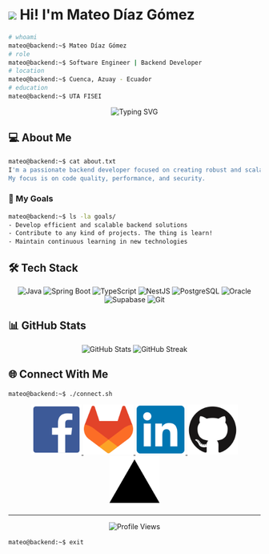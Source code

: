 # <img src="https://raw.githubusercontent.com/MartinHeinz/MartinHeinz/master/wave.gif" width="30px"> Hi! I'm Mateo Díaz Gómez

```bash
# whoami
mateo@backend:~$ Mateo Díaz Gómez
# role
mateo@backend:~$ Software Engineer | Backend Developer
# location
mateo@backend:~$ Cuenca, Azuay - Ecuador
# education
mateo@backend:~$ UTA FISEI
```

<div align="center">
  <img src="https://readme-typing-svg.herokuapp.com?font=Hack&weight=500&size=40&pause=1000&color=00FF00&center=true&vCenter=true&random=false&width=600&height=100&lines=Software+Engineer;Backend+Developer;UTA+FISEI" alt="Typing SVG" />
</div>

## 💻 About Me

```bash
mateo@backend:~$ cat about.txt
I'm a passionate backend developer focused on creating robust and scalable solutions.
My focus is on code quality, performance, and security.
```

### 🎯 My Goals
```bash
mateo@backend:~$ ls -la goals/
- Develop efficient and scalable backend solutions
- Contribute to any kind of projects. The thing is learn!
- Maintain continuous learning in new technologies
```

## 🛠️ Tech Stack

<div align="center">
  <img src="https://img.shields.io/badge/-Java-ED8B00?style=for-the-badge&logo=openjdk&logoColor=fff&labelColor=000000" alt="Java"/>
  <img src="https://img.shields.io/badge/-Spring_Boot-6DB33F?style=for-the-badge&logo=spring-boot&logoColor=fff&labelColor=000000" alt="Spring Boot"/>
  <img src="https://img.shields.io/badge/-TypeScript-3178C6?style=for-the-badge&logo=typescript&logoColor=fff&labelColor=000000" alt="TypeScript"/>
  <img src="https://img.shields.io/badge/-NestJS-EA2845?style=for-the-badge&logo=nestjs&logoColor=fff&labelColor=000000" alt="NestJS"/>
  <img src="https://img.shields.io/badge/-PostgreSQL-336791?style=for-the-badge&logo=postgresql&logoColor=fff&labelColor=000000" alt="PostgreSQL"/>
  <img src="https://img.shields.io/badge/-Oracle-F80000?style=for-the-badge&logo=oracle&logoColor=fff&labelColor=000000" alt="Oracle"/>
  <img src="https://img.shields.io/badge/-Supabase-3ECF8E?style=for-the-badge&logo=supabase&logoColor=fff&labelColor=000000" alt="Supabase"/>
  <img src="https://img.shields.io/badge/-Git-F05032?style=for-the-badge&logo=git&logoColor=fff&labelColor=000000" alt="Git"/>
</div>

## 📊 GitHub Stats

<div align="center">
  <img src="https://github-readme-stats.vercel.app/api?username=carlomagnowhite&show_icons=true&theme=dark" alt="GitHub Stats"/>
  <img src="https://github-readme-streak-stats.herokuapp.com/?user=carlomagnowhite&theme=dark" alt="GitHub Streak"/>
</div>

## 🌐 Connect With Me

```bash
mateo@backend:~$ ./connect.sh
```

<div align="center">
  <a href="https://www.facebook.com/mateo.diaz.13/" target="_blank"> 
    <img src="https://raw.githubusercontent.com/devicons/devicon/master/icons/facebook/facebook-original.svg" alt="Facebook" width="100" height="100"/>
  </a>
  <a href="https://gitlab.com/matt.diaz.gomez/" target="_blank">
    <img src="https://raw.githubusercontent.com/devicons/devicon/master/icons/gitlab/gitlab-original.svg" alt="GitLab" width="100" height="100"/>
  </a>
  <a href="https://linkedin.com/in/mateo-díaz-044966216" target="_blank">
    <img src="https://raw.githubusercontent.com/devicons/devicon/master/icons/linkedin/linkedin-original.svg" alt="Linkedin" width="100" height="100"/>
  </a>
  <a href="https://github.com/carlomagnowhite" target="_blank">
    <img src="https://raw.githubusercontent.com/devicons/devicon/master/icons/github/github-original.svg" alt="Github" width="100" height="100"/>
  </a>
  <a href="https://my-portfolio-one-phi-16.vercel.app/home" target="_blank">
    <img src="https://raw.githubusercontent.com/devicons/devicon/master/icons/vercel/vercel-original.svg" alt="Portfolio" width="100" height="100"/>
  </a>
</div>

---

<div align="center">
  <img src="https://komarev.com/ghpvc/?username=carlomagnowhite&color=00FF00&label=VISITORS" alt="Profile Views"/>
</div>

```bash
mateo@backend:~$ exit
```

<!---
**carlomagnowhite/carlomagnowhite** is a ✨ _special_ ✨ repository because its `README.md` (this file) appears on your GitHub profile.

Here are some ideas to get you started:

- 🔭 I'm currently working on ...
- 🌱 I'm currently learning ...
- 👯 I'm looking to collaborate on ...
- 🤔 I'm looking for help with ...
- 💬 Ask me about ...
- 📫 How to reach me: ...
- 😄 Pronouns: ...
- ⚡ Fun fact: ...
--->
